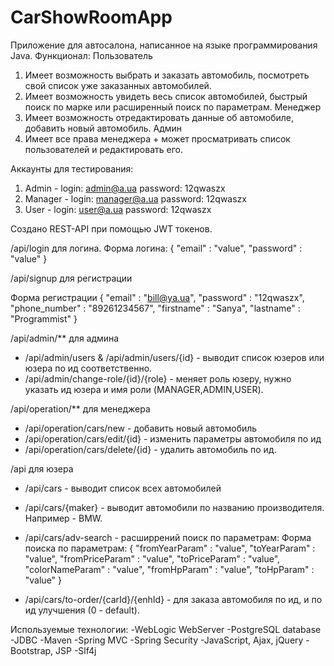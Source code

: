 # CarShowRoomApp
Приложение для автосалона, написанное на языке программирования Java.
Функционал:
Пользователь
1) Имеет возможность выбрать и заказать автомобиль, посмотреть свой список уже заказанных автомобилей.
2) Имеет возможность увидеть весь список автомобилей, быстрый поиск по марке или расширенный поиск по параметрам.
Менеджер
1) Имеет возможность отредактировать данные об автомобиле, добавить новый автомобиль.
Админ
1) Имеет все права менеджера + может просматривать список пользователей и редактировать его.


Аккаунты для тестирования:
1) Admin - login: admin@a.ua password: 12qwaszx
2) Manager - login: manager@a.ua password: 12qwaszx
3) User - login: user@a.ua password: 12qwaszx

Создано REST-API при помощью JWT токенов. 

/api/login для логина.
Форма логина:
{ 
  "email" : "value",
  "password" : "value"
}


/api/signup для регистрации

Форма регистрации {
	"email" : "bill@ya.ua",
	"password" : "12qwaszx",
	"phone_number" : "89261234567",
	"firstname" : "Sanya",
	"lastname" : "Programmist" 
	}


/api/admin/** для админа
- /api/admin/users & /api/admin/users/{id} - выводит список юзеров или юзера по ид соответственно.
- /api/admin/change-role/{id}/{role} - меняет роль юзеру, нужно указать ид юзера и имя роли (MANAGER,ADMIN,USER).

/api/operation/** для менеджера
- /api/operation/cars/new - добавить новый автомобиль
- /api/operation/cars/edit/{id} - изменить параметры автомобиля по ид
- /api/operation/cars/delete/{id} - удалить автомобиль по ид.

/api для юзера
- /api/cars - выводит список всех автомобилей
- /api/cars/{maker} - выводит автомобили по названию производителя. Например - BMW.
- /api/cars/adv-search - расширрений поиск по параметрам: 
Форма поиска по параметрам: 
{
  "fromYearParam" : "value",
  "toYearParam" : "value",
  "fromPriceParam" : "value",
  "toPriceParam" : "value",
  "colorNameParam" : "value",
  "fromHpParam" : "value",
  "toHpParam" : "value"
}

- /api/cars/to-order/{carId}/{enhId} - для заказа автомобиля по ид, и по ид улучшения (0 - default).

Используемые технологии:
-WebLogic WebServer
-PostgreSQL database
-JDBC
-Maven
-Spring MVC
-Spring Security
-JavaScript, Ajax, jQuery
-Bootstrap, JSP
-Slf4j

